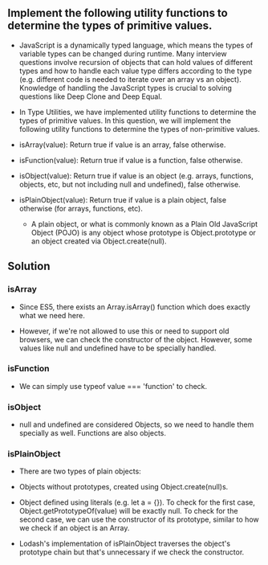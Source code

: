 ## Implement the following utility functions to determine the types of primitive values.

-   JavaScript is a dynamically typed language, which means the types of variable types can be changed during runtime. Many interview questions involve recursion of objects that can hold values of different types and how to handle each value type differs according to the type (e.g. different code is needed to iterate over an array vs an object). Knowledge of handling the JavaScript types is crucial to solving questions like Deep Clone and Deep Equal.

-   In Type Utilities, we have implemented utility functions to determine the types of primitive values. In this question, we will implement the following utility functions to determine the types of non-primitive values.

-   isArray(value): Return true if value is an array, false otherwise.
-   isFunction(value): Return true if value is a function, false otherwise.
-   isObject(value): Return true if value is an object (e.g. arrays, functions, objects, etc, but not including null and undefined), false otherwise.
-   isPlainObject(value): Return true if value is a plain object, false otherwise (for arrays, functions, etc).

    -   A plain object, or what is commonly known as a Plain Old JavaScript Object (POJO) is any object whose prototype is Object.prototype or an object created via Object.create(null).

## Solution

### isArray

-   Since ES5, there exists an Array.isArray() function which does exactly what we need here.

-   However, if we're not allowed to use this or need to support old browsers, we can check the constructor of the object. However, some values like null and undefined have to be specially handled.

### isFunction

-   We can simply use typeof value === 'function' to check.

### isObject

-   null and undefined are considered Objects, so we need to handle them specially as well. Functions are also objects.

### isPlainObject

-   There are two types of plain objects:

-   Objects without prototypes, created using Object.create(null)s.
-   Object defined using literals (e.g. let a = {}).
    To check for the first case, Object.getPrototypeOf(value) will be exactly null. To check for the second case, we can use the constructor of its prototype, similar to how we check if an object is an Array.

-   Lodash's implementation of isPlainObject traverses the object's prototype chain but that's unnecessary if we check the constructor.
